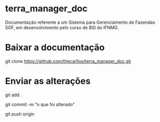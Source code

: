 # terra_manager_doc
Documentação referente a um Sistema para Gerenciamento de Fazendas SGF, em desenvolvimento pelo curso de BSI do IFNMG.

# Baixar a documentação 
git clone https://github.com/thecarllos/terra_manager_doc.git

# Enviar as alterações
git add .

git commit -m "o que foi alterado"

git push origin